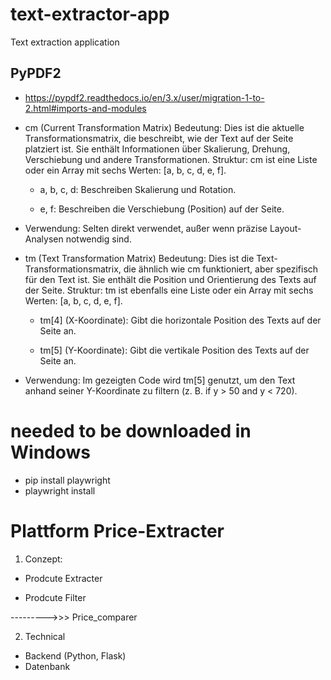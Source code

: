 # text-extractor-app
Text extraction application

## PyPDF2
- https://pypdf2.readthedocs.io/en/3.x/user/migration-1-to-2.html#imports-and-modules

- cm (Current Transformation Matrix)
Bedeutung: Dies ist die aktuelle Transformationsmatrix, die beschreibt, wie der Text auf der Seite platziert ist. Sie enthält Informationen über Skalierung, Drehung, Verschiebung und andere Transformationen.
Struktur: cm ist eine Liste oder ein Array mit sechs Werten: [a, b, c, d, e, f].

  - a, b, c, d: Beschreiben Skalierung und Rotation.
  
  - e, f: Beschreiben die Verschiebung (Position) auf der Seite.
  
- Verwendung: Selten direkt verwendet, außer wenn präzise Layout-Analysen notwendig sind.

- tm (Text Transformation Matrix)
Bedeutung: Dies ist die Text-Transformationsmatrix, die ähnlich wie cm funktioniert, aber spezifisch für den Text ist. Sie enthält die Position und Orientierung des Texts auf der Seite.
Struktur: tm ist ebenfalls eine Liste oder ein Array mit sechs Werten: [a, b, c, d, e, f].

  - tm[4] (X-Koordinate): Gibt die horizontale Position des Texts auf der Seite an.
  
  - tm[5] (Y-Koordinate): Gibt die vertikale Position des Texts auf der Seite an.
  
- Verwendung: Im gezeigten Code wird tm[5] genutzt, um den Text anhand seiner Y-Koordinate zu filtern (z. B. if y > 50 and y < 720).
# needed to be downloaded in Windows 
- pip install playwright 
- playwright install


# Plattform Price-Extracter

1. Conzept:
 
 - Prodcute Extracter
                       
 - Prodcute Filter  

  --------->>> Price_comparer


2. Technical
 
 - Backend (Python, Flask)
 - Datenbank 